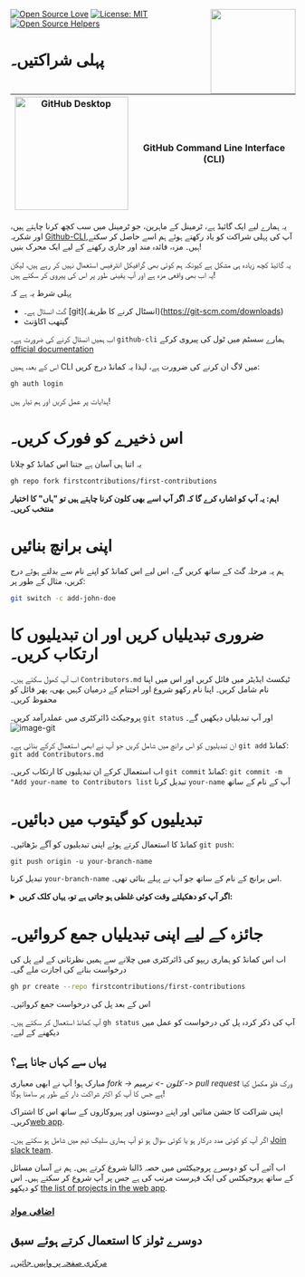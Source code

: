 [![Open Source Love](https://badges.frapsoft.com/os/v1/open-source.svg?v=103)](https://github.com/ellerbrock/open-source-badges/)
[<img align="right" width="150" src="https://firstcontributions.github.io/assets/gui-tool-tutorials/github-desktop-tutorial/join-slack-team.png">](https://join.slack.com/t/firstcontributors/shared_invite/enQtNjkxNzQwNzA2MTMwLTVhMWJjNjg2ODRlNWZhNjIzYjgwNDIyZWYwZjhjYTQ4OTBjMWM0MmFhZDUxNzBiYzczMGNiYzcxNjkzZDZlMDM)
[![License: MIT](https://img.shields.io/badge/License-MIT-green.svg)](https://opensource.org/licenses/MIT)
[![Open Source Helpers](https://www.codetriage.com/roshanjossey/first-contributions/badges/users.svg)](https://www.codetriage.com/roshanjossey/first-contributions)

# پہلی شراکتیں۔

| <img alt="GitHub Desktop" src="https://cdn.icon-icons.com/icons2/2157/PNG/512/github_git_hub_logo_icon_132878.png" width="200"> | GitHub Command Line Interface (CLI) |
| ------------------------------------------------------------------------------------------------------------------------------- | ----------------------------------- |

یہ ہمارے لیے ایک گائیڈ ہے، ٹرمینل کے ماہرین، جو ٹرمینل میں سب کچھ کرنا چاہتے ہیں، اور شکریہ [Github-CLI](https://cli.github.com/),آپ کی پہلی شراکت کو یاد رکھتے ہوئے ہم اسے حاصل کر سکتے ہیں۔
مزہ، فائدہ مند اور جاری رکھنے کے لیے ایک محرک بنیں!

یہ گائیڈ کچھ زیادہ ہی مشکل ہے کیونکہ ہم کوئی بھی گرافیکل انٹرفیس استعمال نہیں کر رہے ہیں، لیکن یہ اب بھی واقعی مزہ ہے اور آپ یقینی طور پر اس کی پیروی کر سکتے ہیں!

پہلی شرط یہ ہے کہ

- گٹ انسٹال ہے۔ [git](انسٹال کرنے کا طریقہ)(https://git-scm.com/downloads)
- گیتھب اکاؤنٹ

اب ہمیں انسٹال کرنے کی ضرورت ہے۔ `github-cli` ہمارے سسٹم میں ٹول کی پیروی کرکے [official documentation](https://github.com/cli/cli#installation)

اس کے بعد، ہمیں CLI میں لاگ ان کرنے کی ضرورت ہے، لہذا یہ کمانڈ درج کریں:

```bash
gh auth login
```

ہدایات پر عمل کریں اور ہم تیار ہیں!

# اس ذخیرے کو فورک کریں۔

یہ اتنا ہی آسان ہے جتنا اس کمانڈ کو چلانا

```bash
gh repo fork firstcontributions/first-contributions
```

**اہم: یہ آپ کو اشارہ کرے گا کہ اگر آپ اسے بھی کلون کرنا چاہتے ہیں تو "ہاں" کا اختیار منتخب کریں۔**

# اپنی برانچ بنائیں

ہم یہ مرحلہ گٹ کے ساتھ کریں گے، اس لیے اس کمانڈ کو اپنے نام سے بدلتے ہوئے درج کریں، مثال کے طور پر:

```bash
git switch -c add-john-doe
```

# ضروری تبدیلیاں کریں اور ان تبدیلیوں کا ارتکاب کریں۔

اب آپ کھول سکتے ہیں۔ `Contributors.md` ٹیکسٹ ایڈیٹر میں فائل کریں اور اس میں اپنا نام شامل کریں۔ اپنا نام رکھو شروع اور اختتام کے درمیان کہیں بھی، پھر فائل کو محفوظ کریں۔

پروجیکٹ ڈائرکٹری میں عملدرآمد کریں۔ `git status` اور آپ تبدیلیاں دیکھیں گے۔
![image-git](https://camo.githubusercontent.com/a35c4722d7aab337eefc655d1488f7b4dc038508e6adaf5e88e2e052a976f010/68747470733a2f2f6669727374636f6e747269627574696f6e732e6769746875622e696f2f6173736574732f526561646d652f6769742d7374617475732e706e67)

ان تبدیلیوں کو اس برانچ میں شامل کریں جو آپ نے ابھی استعمال کرکے بنائی ہے۔ `git add` کمانڈ:
`git add Contributors.md`

اب استعمال کرکے ان تبدیلیوں کا ارتکاب کریں۔ `git commit` کمانڈ:
`git commit -m "Add your-name to Contributors list`
تبدیل کرنا `your-name` آپ کے نام کے ساتھ

# تبدیلیوں کو گیتوب میں دبائیں۔

کمانڈ کا استعمال کرتے ہوئے اپنی تبدیلیوں کو آگے بڑھائیں۔ `git push`:

```
git push origin -u your-branch-name
```

تبدیل کرنا `your-branch-name` اس برانچ کے نام کے ساتھ جو آپ نے پہلے بنائی تھی۔.

<details>
<summary> <strong>اگر آپ کو دھکیلتے وقت کوئی غلطی ہو جاتی ہے تو، یہاں کلک کریں:</strong> </summary>

- ### تصدیق کی غلطی
      <pre>ریموٹ: پاس ورڈ کی توثیق کے لیے سپورٹ 13 اگست 2021 کو ہٹا دیا گیا تھا۔ براہ کرم اس کے بجائے ذاتی رسائی کا ٹوکن استعمال کریں۔
  remote: براہ کرم دیکھیں https://github.blog/2020-12-15-token-authentication-requirements-for-git-operations/ مزید معلومات کے لیے.
  fatal: کے لیے توثیق ناکام ہو گئی۔ 'https://github.com/<your-username>/first-contributions.git/'</pre>
  کے پاس جاؤ [GitHub's tutorial](https://docs.github.com/en/authentication/connecting-to-github-with-ssh/adding-a-new-ssh-key-to-your-github-account) اپنے اکاؤنٹ میں SSH کلید بنانے اور ترتیب دینے پر۔

</details>

# جائزہ کے لیے اپنی تبدیلیاں جمع کروائیں۔

اب اس کمانڈ کو ہماری ریپو کی ڈائرکٹری میں چلانے سے ہمیں نظرثانی کے لیے پل کی درخواست بنانے کی اجازت ملے گی۔

```bash
gh pr create --repo firstcontributions/first-contributions
```

اس کے بعد پل کی درخواست جمع کروائیں۔

آپ کمانڈ استعمال کر سکتے ہیں۔ `gh status` آپ کی ذکر کردہ پل کی درخواست کو عمل میں دیکھنے کے لیے۔

## یہاں سے کہاں جانا ہے؟

مبارک ہو! آپ نے ابھی معیاری _fork -> کلون -> ترمیم -> pull request_ ورک فلو مکمل کیا ہے جس کا آپ کو اکثر شراکت دار کے طور پر سامنا ہوگا!

اپنی شراکت کا جشن منائیں اور اپنے دوستوں اور پیروکاروں کے ساتھ اس کا اشتراک کریں۔[web app](https://firstcontributions.github.io/#social-share).

اگر آپ کو کوئی مدد درکار ہو یا کوئی سوال ہو تو آپ ہماری سلیک ٹیم میں شامل ہو سکتے ہیں۔ [Join slack team](https://join.slack.com/t/firstcontributors/shared_invite/zt-vchl8cde-S0KstI_jyCcGEEj7rSTQiA).

اب آئیے آپ کو دوسرے پروجیکٹس میں حصہ ڈالنا شروع کرتے ہیں۔ ہم نے آسان مسائل کے ساتھ پروجیکٹس کی ایک فہرست مرتب کی ہے جس پر آپ شروع کر سکتے ہیں۔ اس کو دیکھو [the list of projects in the web app](https://firstcontributions.github.io/#project-list).

### [اضافی مواد](additional-material/git_workflow_scenarios/additional-material.md)

## دوسرے ٹولز کا استعمال کرتے ہوئے سبق

[مرکزی صفحہ پر واپس جائیں۔](https://github.com/firstcontributions/first-contributions#tutorials-using-other-tools)

